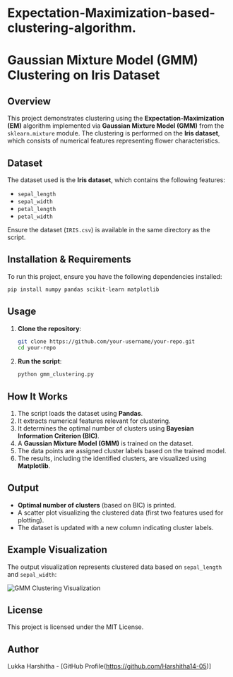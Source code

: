 # Expectation-Maximization-based-clustering-algorithm.
# Gaussian Mixture Model (GMM) Clustering on Iris Dataset

## Overview
This project demonstrates clustering using the **Expectation-Maximization (EM)** algorithm implemented via **Gaussian Mixture Model (GMM)** from the `sklearn.mixture` module. The clustering is performed on the **Iris dataset**, which consists of numerical features representing flower characteristics.

## Dataset
The dataset used is the **Iris dataset**, which contains the following features:
- `sepal_length`
- `sepal_width`
- `petal_length`
- `petal_width`

Ensure the dataset (`IRIS.csv`) is available in the same directory as the script.

## Installation & Requirements
To run this project, ensure you have the following dependencies installed:

```bash
pip install numpy pandas scikit-learn matplotlib
```

## Usage
1. **Clone the repository**:
   ```bash
   git clone https://github.com/your-username/your-repo.git
   cd your-repo
   ```

2. **Run the script**:
   ```bash
   python gmm_clustering.py
   ```

## How It Works
1. The script loads the dataset using **Pandas**.
2. It extracts numerical features relevant for clustering.
3. It determines the optimal number of clusters using **Bayesian Information Criterion (BIC)**.
4. A **Gaussian Mixture Model (GMM)** is trained on the dataset.
5. The data points are assigned cluster labels based on the trained model.
6. The results, including the identified clusters, are visualized using **Matplotlib**.

## Output
- **Optimal number of clusters** (based on BIC) is printed.
- A scatter plot visualizing the clustered data (first two features used for plotting).
- The dataset is updated with a new column indicating cluster labels.

## Example Visualization
The output visualization represents clustered data based on `sepal_length` and `sepal_width`:

![GMM Clustering Visualization](example_plot.png)

## License
This project is licensed under the MIT License.

## Author
Lukka Harshitha -  [GitHub Profile(https://github.com/Harshitha14-05)]

